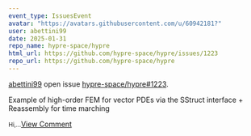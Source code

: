 ```yaml
---
event_type: IssuesEvent
avatar: "https://avatars.githubusercontent.com/u/60942181?"
user: abettini99
date: 2025-01-31
repo_name: hypre-space/hypre
html_url: https://github.com/hypre-space/hypre/issues/1223
repo_url: https://github.com/hypre-space/hypre
---
```


<a href='https://github.com/abettini99' target='_blank'>abettini99</a> open issue <a href='https://github.com/hypre-space/hypre/issues/1223' target='_blank'>hypre-space/hypre#1223</a>.

<p>Example of high-order FEM for vector PDEs via the SStruct interface + Reassembly for time marching</p><small>Hi,...</small><a href='https://github.com/hypre-space/hypre/issues/1223' target='_blank'>View Comment</a>